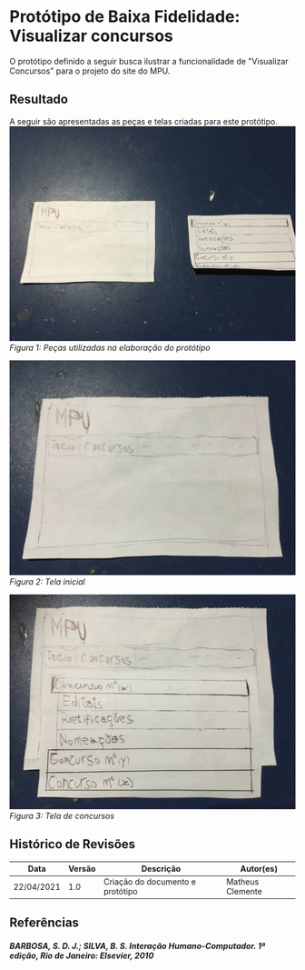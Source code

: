 # Protótipo de Baixa Fidelidade: Visualizar concursos
O protótipo definido a seguir busca ilustrar a funcionalidade de "Visualizar Concursos" para o projeto do site do MPU.

## Resultado
A seguir são apresentadas as peças e telas criadas para este protótipo.
![fig1](../assets/prototipos/papel_concursos_1.jpg)
*Figura 1: Peças utilizadas na elaboração do protótipo*

![fig2](../assets/prototipos/papel_concursos_2.jpg)
*Figura 2: Tela inicial*

![fig3](../assets/prototipos/papel_concursos_3.jpg)
*Figura 3: Tela de concursos*


## Histórico de Revisões

| Data | Versão | Descrição | Autor(es) |
| --- | --- | --- | --- |
| 22/04/2021 | 1.0 | Criação do documento e protótipo | Matheus Clemente |

## Referências
##### BARBOSA, S. D. J.; SILVA, B. S. Interação Humano-Computador. 1ª edição, Rio de Janeiro: Elsevier, 2010